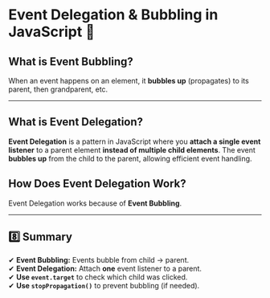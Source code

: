 # **Event Delegation & Bubbling in JavaScript** 🚀  

## **What is Event Bubbling?**
When an event happens on an element, it **bubbles up** (propagates) to its parent, then grandparent, etc.

---

## **What is Event Delegation?**
**Event Delegation** is a pattern in JavaScript where you **attach a single event listener** to a parent element **instead of multiple child elements**. The event **bubbles up** from the child to the parent, allowing efficient event handling.   


## **How Does Event Delegation Work?**
Event Delegation works because of **Event Bubbling**.

---

## **8️⃣ Summary**
✔ **Event Bubbling:** Events bubble from child → parent.  
✔ **Event Delegation:** Attach **one** event listener to a parent.  
✔ **Use `event.target`** to check which child was clicked.  
✔ **Use `stopPropagation()`** to prevent bubbling (if needed). 